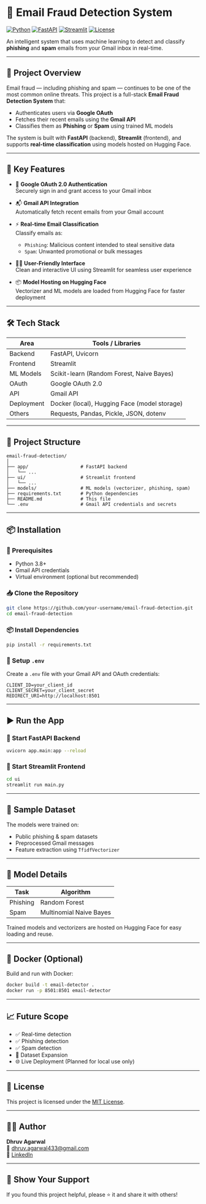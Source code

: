 
# 📧 Email Fraud Detection System

[![Python](https://img.shields.io/badge/Python-3.8+-blue?logo=python)](https://www.python.org/)
[![FastAPI](https://img.shields.io/badge/Backend-FastAPI-green?logo=fastapi)](https://fastapi.tiangolo.com/)
[![Streamlit](https://img.shields.io/badge/Frontend-Streamlit-red?logo=streamlit)](https://streamlit.io/)
[![License](https://img.shields.io/badge/License-MIT-blue.svg)](LICENSE)

An intelligent system that uses machine learning to detect and classify **phishing** and **spam** emails from your Gmail inbox in real-time.

---

## 🚀 Project Overview

Email fraud — including phishing and spam — continues to be one of the most common online threats. This project is a full-stack **Email Fraud Detection System** that:
- Authenticates users via **Google OAuth**
- Fetches their recent emails using the **Gmail API**
- Classifies them as **Phishing** or **Spam** using trained ML models

The system is built with **FastAPI** (backend), **Streamlit** (frontend), and supports **real-time classification** using models hosted on Hugging Face.

---

## 🧠 Key Features

- 🔐 **Google OAuth 2.0 Authentication**  
  Securely sign in and grant access to your Gmail inbox

- 📬 **Gmail API Integration**  
  Automatically fetch recent emails from your Gmail account

- ⚡ **Real-time Email Classification**  
  Classify emails as:
  - `Phishing`: Malicious content intended to steal sensitive data
  - `Spam`: Unwanted promotional or bulk messages

- 🧑‍💻 **User-Friendly Interface**  
  Clean and interactive UI using Streamlit for seamless user experience

- 📦 **Model Hosting on Hugging Face**  
  Vectorizer and ML models are loaded from Hugging Face for faster deployment

---

## 🛠️ Tech Stack

| Area       | Tools / Libraries                                  |
|------------|----------------------------------------------------|
| Backend    | FastAPI, Uvicorn                                   |
| Frontend   | Streamlit                                          |
| ML Models  | Scikit-learn (Random Forest, Naive Bayes)          |
| OAuth      | Google OAuth 2.0                                   |
| API        | Gmail API                                          |
| Deployment | Docker (local), Hugging Face (model storage)       |
| Others     | Requests, Pandas, Pickle, JSON, dotenv             |

---

## 📁 Project Structure

```
email-fraud-detection/
│
├── app/                   # FastAPI backend
│   └── ...               
├── ui/                    # Streamlit frontend
│   └── ...
├── models/                # ML models (vectorizer, phishing, spam)
├── requirements.txt       # Python dependencies
├── README.md              # This file
└── .env                   # Gmail API credentials and secrets
```

---

## 📦 Installation

### 🔧 Prerequisites
- Python 3.8+
- Gmail API credentials
- Virtual environment (optional but recommended)

### 📥 Clone the Repository
```bash
git clone https://github.com/your-username/email-fraud-detection.git
cd email-fraud-detection
```

### 📦 Install Dependencies
```bash
pip install -r requirements.txt
```

### 🔑 Setup `.env`
Create a `.env` file with your Gmail API and OAuth credentials:
```env
CLIENT_ID=your_client_id
CLIENT_SECRET=your_client_secret
REDIRECT_URI=http://localhost:8501
```

---

## ▶️ Run the App

### 🔹 Start FastAPI Backend
```bash
uvicorn app.main:app --reload
```

### 🔹 Start Streamlit Frontend
```bash
cd ui
streamlit run main.py
```

---

## 🧪 Sample Dataset

The models were trained on:
- Public phishing & spam datasets
- Preprocessed Gmail messages
- Feature extraction using `TfidfVectorizer`

---

## 🧠 Model Details

| Task         | Algorithm        |
|--------------|------------------|
| Phishing     | Random Forest    |
| Spam         | Multinomial Naive Bayes |

Trained models and vectorizers are hosted on Hugging Face for easy loading and reuse.

---

## 🐳 Docker (Optional)

Build and run with Docker:

```bash
docker build -t email-detector .
docker run -p 8501:8501 email-detector
```

---

## 📈 Future Scope

- ✅ Real-time detection
- ✅ Phishing detection
- ✅ Spam detection
- 🔄 Dataset Expansion
- 🌐 Live Deployment (Planned for local use only)

---

## 📄 License

This project is licensed under the [MIT License](LICENSE).

---

## 🙋‍♂️ Author

**Dhruv Agarwal**  
📧 dhruv.agarwal433@gmail.com  
🔗 [LinkedIn](https://www.linkedin.com/in/dhruvagarwal433/)  

---

## 🌟 Show Your Support

If you found this project helpful, please ⭐ it and share it with others!
